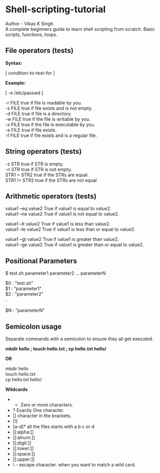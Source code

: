 # Shell-scripting-tutorial
Author - Vikas K Singh  
A complete beginners guide to learn shell scripting from scratch. Basic scripts, functions, loops.


## File operators (tests) ##

 **Syntax:**

[ condition-to-test-for ]

 **Example:**

[ -e /etc/passwd ]


-r FILE true if file is readable by you.  
-s FILE true if file exists and is not empty.  
-d FILE true if file is a directory.  
-w FILE true if the file is writable by you.  
-x FILE true if the file is executable by you.  
-e FILE true if file exists.  
-f FILE true if file exists and is a regular file.  

## String operators (tests) ##

-z STR true   if STR is empty.  
-n STR true   if STR is not empty.  
STR1 = STR2   true if the STRs are equal.  
STR1 != STR2  true if the STRs are not equal  


## Arithmetic operators (tests) ##

value1 –eq value2 True if value1 is equal to value2.  
value1 –ne value2 True if value1 is not equal to value2.  

value1 –lt value2 True if value1 is less than value2.  
value1 –le value2 True if value1 is less than or equal to value2.  

value1 –gt value2 True if value1 is greater than value2.  
value1 –ge value2 True if value1 is greater than or equal to value2.  


## Positional Parameters ##

$ test.sh parameter1 parameter2 ... parameterN

$0 : "test.sh"  
$1 : "parameter1"  
$2 : "parameter2"  
.    
.  
$N : "parameterN"  


## Semicolon usage ##
Separate commands with a semicolon to ensure they all get executed.

 **mkdir hello ; touch hello.txt ; cp hello.txt hello/**

 **OR**  

mkdir hello   
touch hello.txt   
cp hello.txt hello/  

**Wildcards**

- *  Zero or more characters. 
- ?  Exactly One character.  
- [] character in the brackets.  
- [!]   
- [a-d]* all the files starts with a b c or d  
- [[:alpha:]]  
- [[:alnum:]]  
- [[:digit:]]  
- [[:lower:]]  
- [[:space:]]  
- [[:upper:]]  
- \ - escape character.  when you want to match a wild card.  





